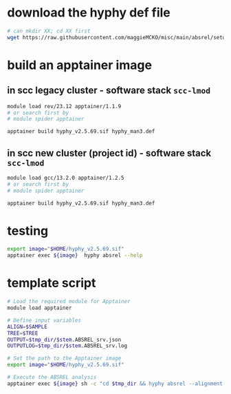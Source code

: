 # download the hyphy def file
```bash
# can mkdir XX; cd XX first
wget https://raw.githubusercontent.com/maggieMCKO/misc/main/absrel/setup/hyphy_man3.def
```

# build an apptainer image
## in scc legacy cluster - software stack `scc-lmod`
```bash
module load rev/23.12 apptainer/1.1.9
# or search first by 
# module spider apptainer

apptainer build hyphy_v2.5.69.sif hyphy_man3.def
```

## in scc new cluster (project id) - software stack `scc-lmod`
```bash
module load gcc/13.2.0 apptainer/1.2.5
# or search first by 
# module spider apptainer

apptainer build hyphy_v2.5.69.sif hyphy_man3.def
```

# testing
```bash
export image="$HOME/hyphy_v2.5.69.sif"
apptainer exec ${image}  hyphy absrel --help

```

# template script
```bash
# Load the required module for Apptainer
module load apptainer

# Define input variables
ALIGN=$SAMPLE
TREE=$TREE
OUTPUT=$tmp_dir/$stem.ABSREL_srv.json
OUTPUTLOG=$tmp_dir/$stem.ABSREL_srv.log

# Set the path to the Apptainer image
export image="$HOME/hyphy_v2.5.69.sif"

# Execute the ABSREL analysis
apptainer exec ${image} sh -c "cd $tmp_dir && hyphy absrel --alignment $ALIGN --tree $TREE --output $OUTPUT --srv Yes"
```
